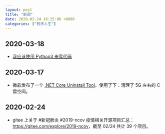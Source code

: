 ```yaml
---
layout: post
title: "新闻"
date: 2020-02-24 16:25:00 +0800
categories: ["程序人生"]
---
```


## 2020-03-18

- [我应该使用 Python3 来写代码](https://wiki.python.org/moin/Python2orPython3)

## 2020-03-17

- 微软发布了一个 [.NET Core Uninstall Tool](https://docs.microsoft.com/en-us/dotnet/core/additional-tools/uninstall-tool?tabs=windows)。使用了下：清理了 5G 左右的 C 盘空间。

## 2020-02-24

- gitee 上关于 #新冠肺炎 #2019-ncov  疫情相关开源项目汇总：<https://gitee.com/explore/2019-ncov>，截至 02/24 共计 39 个项目。
